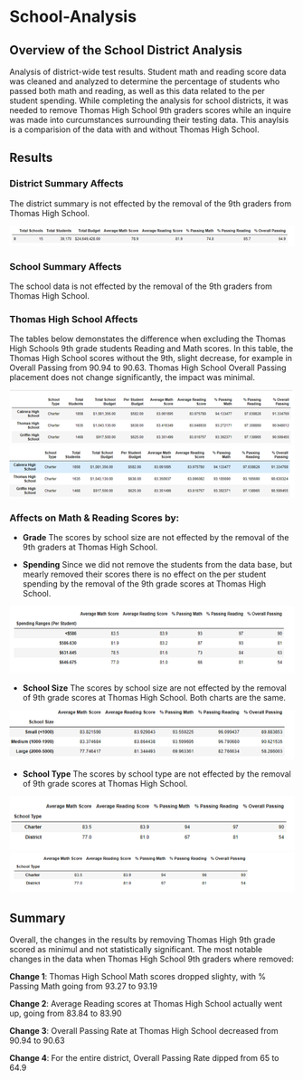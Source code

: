 # School-Analysis  

## Overview of the School District Analysis
Analysis of district-wide test results. Student math and reading score data was cleaned and analyzed to determine the percentage of students who passed both math and reading, as well as this data related to the per student spending. While completing the analysis for school districts, it was needed to remove Thomas High School 9th graders scores while an inquire was made into curcumstances surrounding their testing data. This anaylsis is a comparision of the data with and without Thomas High School. 

## Results 
### **District Summary Affects**
The district summary is not effected by the removal of the 9th graders from Thomas High School.  


![District Summary All Schools](Images/District_Summary_All_School.png)

### **School Summary Affects**
The school data is not effected by the removal of the 9th graders from Thomas High School.


### **Thomas High School Affects**

The tables below demonstates the difference when excluding the Thomas High Schools 9th grade students Reading and Math scores. In this table, the Thomas High School scores without the 9th, slight decrease, for example in Overall Passing from 90.94 to 90.63. Thomas High School Overall Passing placement does not change significantly, the impact was minimal. 


![Rated School Summary](Images/By_School_Summary_Rated.png)
![Rated School Summary No THS](Images/By_School_Summary_Rated_NoTHS.png)


### **Affects on Math & Reading Scores by:**
- **Grade**
The scores by school size are not effected by the removal of the 9th graders at Thomas High School. 

- **Spending**
Since we did not remove the students from the data base, but mearly removed their scores there is no effect on the per student spending by the removal of the 9th grade scores at Thomas High School. 


![Scores by Spending](Images/Scores_by_Spending.png)
     
- **School Size**
The scores by school size are not effected by the removal of 9th grade scores at Thomas High School.  Both charts are the same. 


![Scores by School Size](Images/Scores_by_size.png)

- **School Type**
The scores by school type are not effected by the removal of 9th grade scores at Thomas High School. 


![Effects on the Reading and Math Scores by School Type](Images/Scores_all_school.png)
![Effects on the Reading and Math Scores by School Types no THS](Images/Scores_No_THS.png)

## Summary
Overall, the changes in the results by removing Thomas High 9th grade scored as minimul and not statistically significant. The most notable changes in the data when Thomas High School 9th graders where removed:

**Change 1**:  Thomas High School Math scores dropped slighty, with % Passing Math going from 93.27 to 93.19

**Change 2**: Average Reading scores at Thomas High School actually went up, going from 83.84 to 83.90

**Change 3**: Overall Passing Rate at Thomas High School decreased from 90.94 to 90.63

**Change 4**: For the entire district, Overall Passing Rate dipped from 65 to 64.9